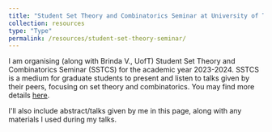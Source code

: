 ```yaml
---
title: "Student Set Theory and Combinatorics Seminar at University of Toronto"
collection: resources
type: "Type"
permalink: /resources/student-set-theory-seminar/
---
```


I am organising (along with Brinda V., UofT) Student Set Theory and Combinatorics Seminar (SSTCS) for the academic year 2023-2024. SSTCS is a medium for graduate students to present and listen to talks given by their peers, focusing on set theory and combinatorics. You may find more details <a href="https://sites.google.com/view/student-set-theory-seminar" target="_blank">here</a>.

I'll also include abstract/talks given by me in this page, along with any materials I used during my talks.


